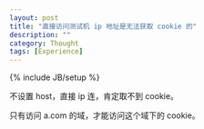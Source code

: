 ```yaml
---
layout: post
title: "直接访问测试机 ip 地址是无法获取 cookie 的"
description: ""
category: Thought
tags: [Experience]
---
```

{% include JB/setup %}

不设置 host，直接 ip 连，肯定取不到 cookie。  

只有访问 a.com 的域，才能访问这个域下的 cookie。